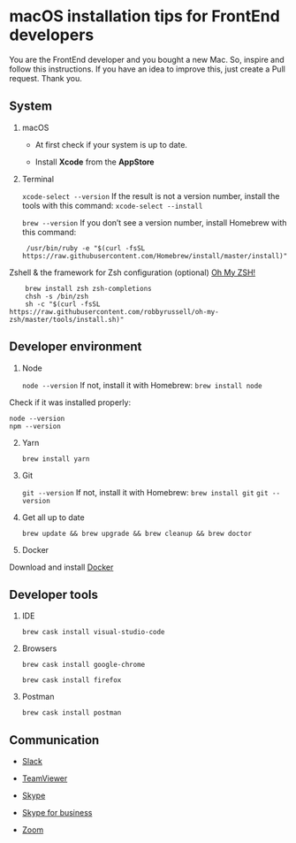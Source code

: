 macOS installation tips for FrontEnd developers
===

You are the FrontEnd developer and you bought a new Mac. So, inspire and follow this instructions. If you have an idea to improve this, just create a Pull request. Thank you.

System
---

1. macOS

	- At first check if your system is up to date.

	- Install **Xcode** from the **AppStore**


2. Terminal

	`xcode-select --version` If the result is not a version number, install the tools with this command: `xcode-select --install`

	`brew --version` If you don’t see a version number, install Homebrew with this command:

		/usr/bin/ruby -e "$(curl -fsSL https://raw.githubusercontent.com/Homebrew/install/master/install)"

Zshell & the framework for Zsh configuration (optional) [Oh My ZSH!](https://ohmyz.sh)

		brew install zsh zsh-completions
		chsh -s /bin/zsh
		sh -c "$(curl -fsSL https://raw.githubusercontent.com/robbyrussell/oh-my-zsh/master/tools/install.sh)"

Developer environment
---

1. Node

	`node --version` If not, install it with Homebrew: `brew install node`

Check if it was installed properly:

	node --version
	npm --version

2. Yarn

	`brew install yarn`

3. Git

	`git --version` If not, install it with Homebrew: `brew install git`
	`git --version`

4. Get all up to date

	`brew update && brew upgrade && brew cleanup && brew doctor`

5. Docker

Download and install [Docker](https://www.docker.com/)

Developer tools
---

1. IDE

	`brew cask install visual-studio-code`

2. Browsers

	`brew cask install google-chrome`

	`brew cask install firefox`

3. Postman

	`brew cask install postman`

Communication
---

* [Slack](https://slack.com/intl/en-cz/)

* [TeamViewer](https://www.teamviewer.com/)

* [Skype](https://www.skype.com/cs/)

* [Skype for business](https://products.office.com/cs-cz/skype-for-business/download-app)

* [Zoom](https://zoom.us)
